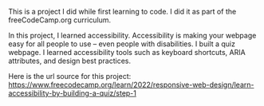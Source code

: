 This is a project I did while first learning to code. I did it as part of the freeCodeCamp.org curriculum.

In this project, I learned accessibility. Accessibility is making your webpage easy for all people to use – even people with disabilities.
  I built a quiz webpage. I learned accessibility tools such as keyboard shortcuts, ARIA attributes, and design best practices.

Here is the url source for this project: https://www.freecodecamp.org/learn/2022/responsive-web-design/learn-accessibility-by-building-a-quiz/step-1

